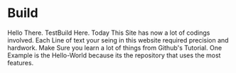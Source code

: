 # Build
Hello There.
TestBuild Here.
Today This Site has now a lot of codings involved.
Each Line of text your seing in this website required precision and hardwork.
Make Sure you learn a lot of things from Github's Tutorial.
One Example is the Hello-World because its the repository that uses the most features.
